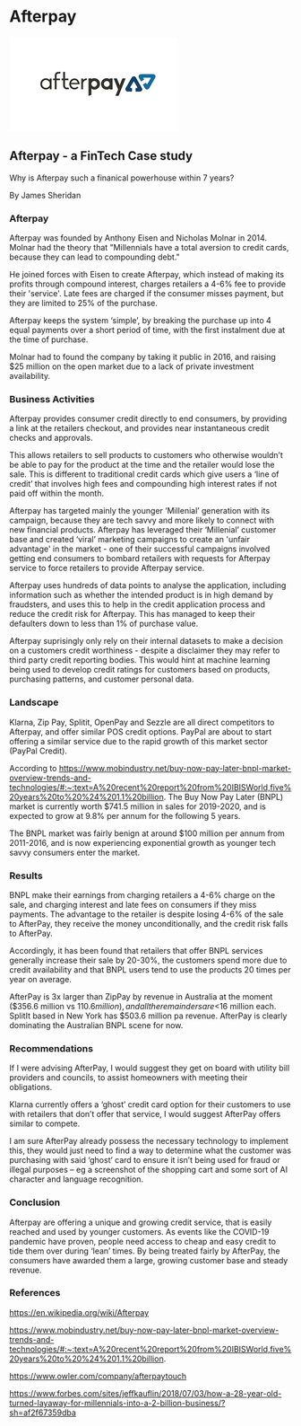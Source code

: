 # Afterpay
![Afterpay Logo](download.png)
## Afterpay - a FinTech Case study
Why is Afterpay such a finanical powerhouse within 7 years?

By James Sheridan
### Afterpay
Afterpay was founded by Anthony Eisen and Nicholas Molnar in 2014.
Molnar had the theory that "Millennials have a total aversion to credit cards, because they can lead to compounding debt."

He joined forces with Eisen to create Afterpay, which instead of making its profits through compound interest, charges retailers a 4-6% fee to provide their 'service'. Late fees are charged if the consumer misses payment, but they are limited to 25% of the purchase.

Afterpay keeps the system ‘simple’, by breaking the purchase up into 4 equal payments over a short period of time, with the first instalment due at the time of purchase.

Molnar had to found the company by taking it public in 2016, and raising $25 million on the open market due to a lack of private investment availability.
### Business Activities
Afterpay provides consumer credit directly to end consumers, by providing a link at the retailers checkout, and provides near instantaneous credit checks and approvals.

This allows retailers to sell products to customers who otherwise wouldn’t be able to pay for the product at the time and the retailer would lose the sale. This is different to traditional credit cards which give users a ‘line of credit’ that involves high fees and compounding high interest rates if not paid off within the month.

Afterpay has targeted mainly the younger ‘Millenial’ generation with its campaign, because they are tech savvy and more likely to connect with new financial products.  Afterpay has leveraged their ‘Millenial’ customer base and created ‘viral’ marketing campaigns to create an 'unfair advantage' in the market - one of their successful campaigns involved getting end consumers to bombard retailers with requests for Afterpay service to force retailers to provide Afterpay service. 

Afterpay uses hundreds of data points to analyse the application, including information such as whether the intended product is in high demand by fraudsters, and uses this to help in the credit application process and reduce the credit risk for Afterpay. This has managed to keep their defaulters down to less than 1% of purchase value.

Afterpay suprisingly only rely on their internal datasets to make a decision on a customers credit worthiness - despite a disclaimer they may refer to third party credit reporting bodies. This would hint at machine learning being used to develop credit ratings for customers based on products, purchasing patterns, and customer personal data.
### Landscape
Klarna, Zip Pay, Splitit, OpenPay and Sezzle are all direct competitors to Afterpay, and offer similar POS credit options. PayPal are about to start offering a similar service due to the rapid growth of this market sector (PayPal Credit).

According to 
https://www.mobindustry.net/buy-now-pay-later-bnpl-market-overview-trends-and-technologies/#:~:text=A%20recent%20report%20from%20IBISWorld,five%20years%20to%20%24%201.1%20billion.
The Buy Now Pay Later (BNPL) market is currently worth $741.5 million in sales for 2019-2020, and is expected to grow at 9.8% per annum for the following 5 years.

The BNPL market was fairly benign at around $100 million per annum from 2011-2016, and is now experiencing exponential growth as younger tech savvy consumers enter the market.
### Results
BNPL make their earnings from charging retailers a 4-6% charge on the sale, and charging interest and late fees on consumers if they miss payments. The advantage to the retailer is despite losing 4-6% of the sale to AfterPay, they receive the money unconditionally, and the credit risk falls to AfterPay.

Accordingly, it has been found that retailers that offer BNPL services generally increase their sale by 20-30%, the customers spend more due to credit availability and that BNPL users tend to use the products 20 times per year on average.

AfterPay is 3x larger than ZipPay by revenue in Australia at the moment ($356.6 million vs $110.6 million), and all the remainders are <$16 million each. SplitIt based in New York has $503.6 million pa revenue. AfterPay is clearly dominating the Australian BNPL scene for now.

### Recommendations
If I were advising AfterPay, I would suggest they get on board with utility bill providers and councils, to assist homeowners with meeting their obligations.

Klarna currently offers a ‘ghost’ credit card option for their customers to use with retailers that don’t offer that service, I would suggest AfterPay offers similar to compete.

I am sure AfterPay already possess the necessary technology to implement this, they would just need to find a way to determine what the customer was purchasing with said ‘ghost’ card to ensure it isn’t being used for fraud or illegal purposes – eg a screenshot of the shopping cart and some sort of AI character and language recognition.

### Conclusion
Afterpay are offering a unique and growing credit service, that is easily reached and used by younger customers. As events like the COVID-19 pandemic have proven, people need access to cheap and easy credit to tide them over during ‘lean’ times. By being treated fairly by AfterPay, the consumers have awarded them a large, growing customer base and steady revenue.
### References
https://en.wikipedia.org/wiki/Afterpay

https://www.mobindustry.net/buy-now-pay-later-bnpl-market-overview-trends-and-technologies/#:~:text=A%20recent%20report%20from%20IBISWorld,five%20years%20to%20%24%201.1%20billion.

https://www.owler.com/company/afterpaytouch

https://www.forbes.com/sites/jeffkauflin/2018/07/03/how-a-28-year-old-turned-layaway-for-millennials-into-a-2-billion-business/?sh=af2f67359dba

